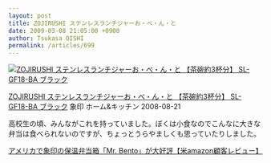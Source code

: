 ```yaml
---
layout: post
title: ZOJIRUSHI ステンレスランチジャーお・べ・ん・と
date: 2009-03-08 21:05:00 +0900
author: Tsukasa OISHI
permalink: /articles/699
---
```


 [![ZOJIRUSHI ステンレスランチジャーお・べ・ん・と 【茶碗約3杯分】 SL-GF18-BA ブラック](https://images-na.ssl-images-amazon.com/images/I/41p99iGP2yL._SL160_.jpg "ZOJIRUSHI ステンレスランチジャーお・べ・ん・と 【茶碗約3杯分】 SL-GF18-BA ブラック")](http://www.amazon.co.jp/ZOJIRUSHI-%E3%82%B9%E3%83%86%E3%83%B3%E3%83%AC%E3%82%B9%E3%83%A9%E3%83%B3%E3%83%81%E3%82%B8%E3%83%A3%E3%83%BC%E3%81%8A%E3%83%BB%E3%81%B9%E3%83%BB%E3%82%93%E3%83%BB%E3%81%A8-%E3%80%90%E8%8C%B6%E7%A2%97%E7%B4%843%E6%9D%AF%E5%88%86%E3%80%91-SL-GF18-BA-%E3%83%96%E3%83%A9%E3%83%83%E3%82%AF/dp/B001DDMJQQ%3FSubscriptionId%3DAKIAIKJECTBTL3JTYTKA%26tag%3Dkaeruspoon-22%26linkCode%3Dxm2%26camp%3D2025%26creative%3D165953%26creativeASIN%3DB001DDMJQQ)

 [ZOJIRUSHI ステンレスランチジャーお・べ・ん・と 【茶碗約3杯分】 SL-GF18-BA ブラック](http://www.amazon.co.jp/ZOJIRUSHI-%E3%82%B9%E3%83%86%E3%83%B3%E3%83%AC%E3%82%B9%E3%83%A9%E3%83%B3%E3%83%81%E3%82%B8%E3%83%A3%E3%83%BC%E3%81%8A%E3%83%BB%E3%81%B9%E3%83%BB%E3%82%93%E3%83%BB%E3%81%A8-%E3%80%90%E8%8C%B6%E7%A2%97%E7%B4%843%E6%9D%AF%E5%88%86%E3%80%91-SL-GF18-BA-%E3%83%96%E3%83%A9%E3%83%83%E3%82%AF/dp/B001DDMJQQ%3FSubscriptionId%3DAKIAIKJECTBTL3JTYTKA%26tag%3Dkaeruspoon-22%26linkCode%3Dxm2%26camp%3D2025%26creative%3D165953%26creativeASIN%3DB001DDMJQQ)
象印
ホーム&キッチン
2008-08-21

高校生の頃、みんながこれを持っていました。ぼくは小食なのでこんなに大きな弁当は食べられないのですが、ちょっとうらやましくも思っていたりしました。

[アメリカで象印の保温弁当箱「Mr. Bento」が大好評【米amazon顧客レビュー】](http://goyaku.seesaa.net/article/115299516.html)

